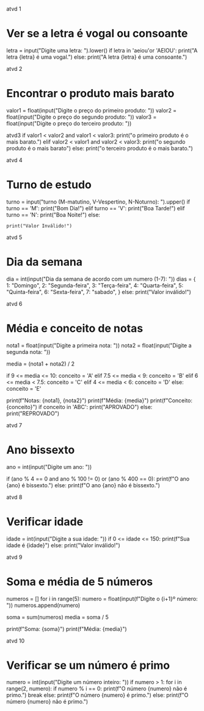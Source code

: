 atvd 1
# Ver se a letra é vogal ou consoante
letra = input("Digite uma letra: ").lower()
if letra in 'aeiou'or 'AEIOU':
    print("A letra {letra} é uma vogal.")
else:
    print("A letra {letra} é uma consoante.")

atvd 2
# Encontrar o produto mais barato
valor1 = float(input("Digite o preço do primeiro produto: "))
valor2 = float(input("Digite o preço do segundo produto: "))
valor3 = float(input("Digite o preço do terceiro produto: "))

atvd3
if valor1 < valor2 and valor1 < valor3:
    print("o primeiro produto é o mais barato.")
elif valor2 < valor1 and valor2 < valor3:
    print("o segundo produto é o mais barato")
else:
    print("o terceiro produto é o mais barato.")

atvd 4
# Turno de estudo
turno = input("turno (M-matutino, V-Vespertino, N-Noturno): ").upper()
if turno == 'M':
    print("Bom Dia!")
elif turno == 'V':
    print("Boa Tarde!")
elif turno == 'N':
    print("Boa Noite!")
else:

    print("Valor Inválido!")

atvd 5
# Dia da semana
dia = int(input("Dia da semana de acordo com um numero (1-7): "))
dias = {
    1: "Domingo",
    2: "Segunda-feira",
    3: "Terça-feira",
    4: "Quarta-feira",
    5: "Quinta-feira",
    6: "Sexta-feira",
    7: "sabado", 
}
else:
     print("Valor inválido!")

atvd 6
# Média e conceito de notas
nota1 = float(input("Digite a primeira nota: "))
nota2 = float(input("Digite a segunda nota: "))

media = (nota1 + nota2) / 2

if 9 <= media <= 10:
    conceito = 'A'
elif 7.5 <= media < 9:
    conceito = 'B'
elif 6 <= media < 7.5:
    conceito = 'C'
elif 4 <= media < 6:
    conceito = 'D'
else:
    conceito = 'E'

print(f"Notas: {nota1}, {nota2}")
print(f"Média: {media}")
print(f"Conceito: {conceito}")
if conceito in 'ABC':
    print("APROVADO")
else:
    print("REPROVADO")

atvd 7
# Ano bissexto
ano = int(input("Digite um ano: "))

if (ano % 4 == 0 and ano % 100 != 0) or (ano % 400 == 0):
    print(f"O ano {ano} é bissexto.")
else:
    print(f"O ano {ano} não é bissexto.")

atvd 8
# Verificar idade
idade = int(input("Digite a sua idade: "))
if 0 <= idade <= 150:
    print(f"Sua idade é {idade}")
else:
    print("Valor inválido!")

atvd 9
# Soma e média de 5 números
numeros = []
for i in range(5):
    numero = float(input(f"Digite o {i+1}º número: "))
    numeros.append(numero)

soma = sum(numeros)
media = soma / 5

print(f"Soma: {soma}")
print(f"Média: {media}")

atvd 10
# Verificar se um número é primo
numero = int(input("Digite um número inteiro: "))
if numero > 1:
    for i in range(2, numero):
        if numero % i == 0:
            print(f"O número {numero} não é primo.")
            break
    else:
        print(f"O número {numero} é primo.")
else:
    print(f"O número {numero} não é primo.")
